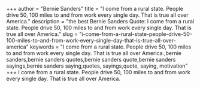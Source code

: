 +++
author = "Bernie Sanders"
title = "I come from a rural state. People drive 50, 100 miles to and from work every single day. That is true all over America."
description = "the best Bernie Sanders Quote: I come from a rural state. People drive 50, 100 miles to and from work every single day. That is true all over America."
slug = "i-come-from-a-rural-state-people-drive-50-100-miles-to-and-from-work-every-single-day-that-is-true-all-over-america"
keywords = "I come from a rural state. People drive 50, 100 miles to and from work every single day. That is true all over America.,bernie sanders,bernie sanders quotes,bernie sanders quote,bernie sanders sayings,bernie sanders saying,quotes, sayings,quote, saying, motivation"
+++
I come from a rural state. People drive 50, 100 miles to and from work every single day. That is true all over America.
